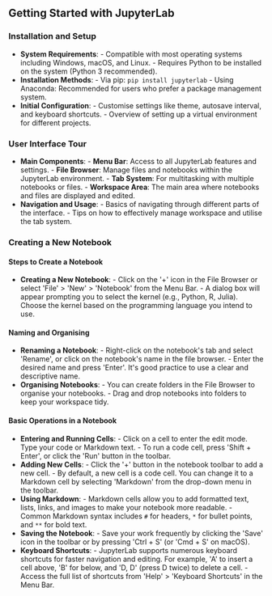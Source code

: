 ## Getting Started with JupyterLab

### Installation and Setup
- **System Requirements**:
	  - Compatible with most operating systems including Windows, macOS, and Linux.
	  - Requires Python to be installed on the system (Python 3 recommended).
- **Installation Methods**:
	  - Via pip: `pip install jupyterlab`
	  - Using Anaconda: Recommended for users who prefer a package management system.
- **Initial Configuration**:
	  - Customise settings like theme, autosave interval, and keyboard shortcuts.
	  - Overview of setting up a virtual environment for different projects.

### User Interface Tour
- **Main Components**:
	  - **Menu Bar**: Access to all JupyterLab features and settings.
	  - **File Browser**: Manage files and notebooks within the JupyterLab environment.
	  - **Tab System**: For multitasking with multiple notebooks or files.
	  - **Workspace Area**: The main area where notebooks and files are displayed and edited.
- **Navigation and Usage**:
	  - Basics of navigating through different parts of the interface.
	  - Tips on how to effectively manage workspace and utilise the tab system.

### Creating a New Notebook

#### Steps to Create a Notebook
- **Creating a New Notebook**:
	  - Click on the '+' icon in the File Browser or select 'File' \> 'New' \> 'Notebook' from the Menu Bar.
	  - A dialog box will appear prompting you to select the kernel (e.g., Python, R, Julia). Choose the kernel based on the programming language you intend to use.

#### Naming and Organising
- **Renaming a Notebook**:
	  - Right-click on the notebook's tab and select 'Rename', or click on the notebook's name in the file browser.
	  - Enter the desired name and press 'Enter'. It's good practice to use a clear and descriptive name.
- **Organising Notebooks**:
	  - You can create folders in the File Browser to organise your notebooks.
	  - Drag and drop notebooks into folders to keep your workspace tidy.

#### Basic Operations in a Notebook
- **Entering and Running Cells**:
	  - Click on a cell to enter the edit mode. Type your code or Markdown text.
	  - To run a code cell, press 'Shift + Enter', or click the 'Run' button in the toolbar.
- **Adding New Cells**:
	  - Click the '+' button in the notebook toolbar to add a new cell.
	  - By default, a new cell is a code cell. You can change it to a Markdown cell by selecting 'Markdown' from the drop-down menu in the toolbar.
- **Using Markdown**:
	  - Markdown cells allow you to add formatted text, lists, links, and images to make your notebook more readable.
	  - Common Markdown syntax includes `#` for headers, `*` for bullet points, and `**` for bold text.
- **Saving the Notebook**:
	  - Save your work frequently by clicking the 'Save' icon in the toolbar or by pressing 'Ctrl + S' (or 'Cmd + S' on macOS).
- **Keyboard Shortcuts**:
	  - JupyterLab supports numerous keyboard shortcuts for faster navigation and editing. For example, 'A' to insert a cell above, 'B' for below, and 'D, D' (press D twice) to delete a cell.
	  - Access the full list of shortcuts from 'Help' \> 'Keyboard Shortcuts' in the Menu Bar.